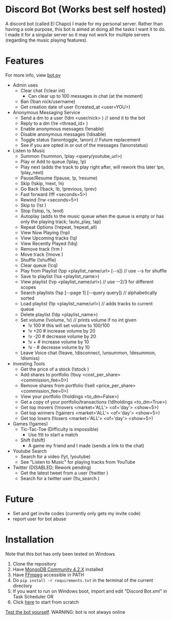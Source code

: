 # Discord Bot (Works best self hosted)
A discord bot (called El Chapo) I made for my personal server.
Rather than having a sole purpose, this bot is aimed at doing all the tasks I want it to do. I made it for a singular
server so it may not work for multiple servers (regarding the music playing features).

# Features
For more info, view [bot.py](../master/bot.py)

- Admin uses
    - Clear chat (!clear int)
        - Can clear up to 100 messages in chat (at the moment)
    - Ban (!ban nick/username)
    - Get creation date of user (!created_at <user=YOU>)
- Anonymous Messaging Service
    - Send a dm to a user (!dm <user/nick> <message>) // send it to the bot
    - Reply to a dm (!re <thread_id> <message>)
    - Enable anonymous messages (!enable)
    - Disable anonymous messages (!disable)
    - Toggle status (!anontoggle, !anon)  // Future replacement
    - See if you are opted in or out of the messages (!anonstatus)
- Listen to Music
    - Summon (!summon, !play <query/youtube_url>)
    - Play or Add to queue (!play, !p)
    - Play next (adds the track to play right after, will rework this later !pn, !play_next)
    - Pause/Resume (!pause, !p, !resume)
    - Skip (!skip, !next, !n)
    - Go Back (!back, !b, !previous, !prev)
    - Fast forward (!ff <seconds=5>)
    - Rewind (!rw <seconds=5>)
    - Skip to (!st <seconds>)
    - Stop (!stop, !s, !end)
    - Autoplay (adds to the music queue when the queue is empty or has only the playing track; !auto_play, !ap)
    - Repeat Options (!repeat, !repeat_all)
    - View Now Playing (!np)
    - View Upcoming tracks (!q)
    - View Recently Played (!dq)
    - Remove track (!rm <index>)
    - Move track (!move <from> <to>)
    - Shuffle (!shuffle)
    - Clear queue (!cq)
    - Play from Playlist (!pp <playlist_name/url> [--s])  // use --s for shuffle
    - Save to playlist (!sa <playlist_name>)
    - View playlist (!vp <playlist_name/url>)  // use --2/3 for different scopes
    - Search playlists (!sp [--page 1] [--query query])  // alphabetically sorted
    - Load playlist (!lp <playlist_name/url>)  // adds tracks to current queue
    - Delete playlist (!dp <playlist_name>)
    - Set volume (!volume, !v)  // prints volume if no int given
        - !v 100  # this will set volume to 100/100
        - !v +20  # increase volume by 20
        - !v -20  # decrease volume by 20
        - !v +  # increase volume by 10
        - !v -  # decrease volume by 10
    - Leave Voice chat (!leave, !disconnect, !unsummon, !desummon, !dismiss)
- Investing Tools
    - Get the price of a stock (!stock <ticker>)
    - Add shares to portfolio (!buy <ticker> <cost_per_share> <shares> <commission_fee=0>)
    - Remove shares from portfolio (!sell <ticker> <price_per_share> <shares> <commission_fee=0>)
    - View your portfolio (!holdings <to_dm=False>)
    - Get a copy of your portfolio/transactions (!dlholdings <to_dm=True>)
    - Get top movers (!movers <market='ALL'> <of='day'> <show=5>)
    - Get top winners (!gainers <market='ALL'> <of='day'> <show=5>)
    - Get top losers (!losers <market='ALL'> <of='day'> <show=5>)
- Games (!games)
    - Tic-Tac-Toe (Difficulty is impossible)
        - Use !ttt to start a match
    - Shift (!shift)
        - A game my friend and I made (sends a link to the chat)
- Youtube Search
    - Search for a video (!yt, !youtube)
    - See "Listen to Music" for playing tracks from YouTube
- Twitter (DISABLED; Rework pending)
    - Get the latest tweet from a user (!twitter <user>)
    - Search for a twitter user (!tu_search <query>)

# Future
- Set and get invite codes (currently only gets my invite code)
- report user for bot abuse

# Installation
Note that this bot has only been tested on Windows
1. Clone the repository
2. Have [MongoDB Community 4.2.X](https://www.mongodb.com/download-center/community) installed
3. Have [FFmpeg](https://www.ffmpeg.org/download.html) accessible in PATH
4. Do `pip install -r requirements.txt` in the terminal of the current directory
5. If you want to run on Windows boot, import and edit "Discord Bot.xml" in Task Scheduler OR
6. Click [here](https://medium.com/@elijahlopezz/python-and-background-tasks-4f70b4a2efd8) to start from scratch

[Test the bot yourself](https://discordapp.com/oauth2/authorize?&client_id=282274755426385921&scope=bot&permissions=8).
WARNING: bot is not always online
